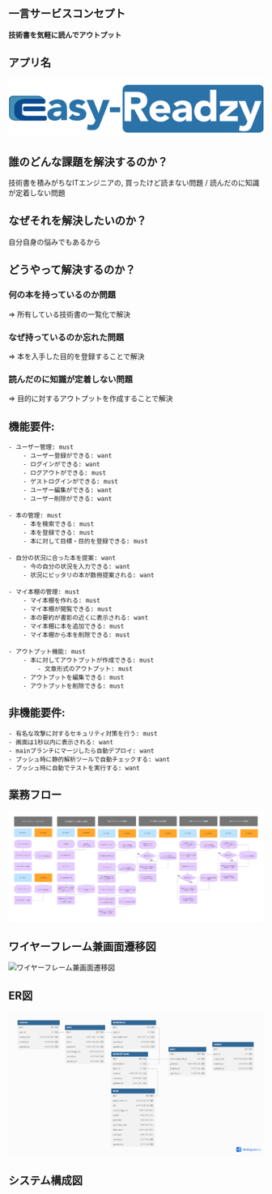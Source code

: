 ## 一言サービスコンセプト

**技術書を気軽に読んでアウトプット**

## アプリ名

![Easy-Readzy](/images/logo.png)

## 誰のどんな課題を解決するのか？

技術書を積みがちなITエンジニアの, 買ったけど読まない問題 / 読んだのに知識が定着しない問題

## なぜそれを解決したいのか？

自分自身の悩みでもあるから

## どうやって解決するのか？

### 何の本を持っているのか問題

=> 所有している技術書の一覧化で解決

### なぜ持っているのか忘れた問題

=> 本を入手した目的を登録することで解決

### 読んだのに知識が定着しない問題

=> 目的に対するアウトプットを作成することで解決

## 機能要件:

    - ユーザー管理: must
        - ユーザー登録ができる: want
        - ログインができる: want
        - ログアウトができる: must
        - ゲストログインができる: must
        - ユーザー編集ができる: want
        - ユーザー削除ができる: want

    - 本の管理: must
        - 本を検索できる: must
        - 本を登録できる: must
        - 本に対して目標・目的を登録できる: must

    - 自分の状況に合った本を提案: want
        - 今の自分の状況を入力できる: want
        - 状況にピッタリの本が数冊提案される: want

    - マイ本棚の管理: must
        - マイ本棚を作れる: must
        - マイ本棚が閲覧できる: must
        - 本の要約が書影の近くに表示される: want
        - マイ本棚に本を追加できる: must
        - マイ本棚から本を削除できる: must

    - アウトプット機能: must
        - 本に対してアウトプットが作成できる: must
            - 文章形式のアウトプット: must
        - アウトプットを編集できる: must
        - アウトプットを削除できる: must

## 非機能要件:

    - 有名な攻撃に対するセキュリティ対策を行う: must
    - 画面は1秒以内に表示される: want
    - mainブランチにマージしたら自動デプロイ: want
    - プッシュ時に静的解析ツールで自動チェックする: want
    - プッシュ時に自動でテストを実行する: want

## 業務フロー

![業務フロー](/images/business_flow.png)

## ワイヤーフレーム兼画面遷移図

![ワイヤーフレーム兼画面遷移図](/images/wireframe.png)

## ER図

![ER図](/images/erd.png)

## システム構成図
